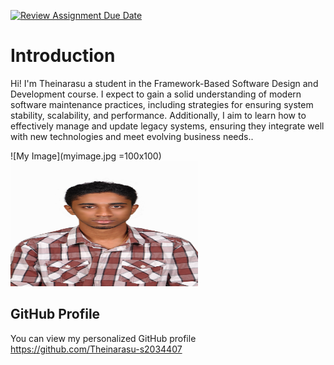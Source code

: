 [![Review Assignment Due Date](https://classroom.github.com/assets/deadline-readme-button-22041afd0340ce965d47ae6ef1cefeee28c7c493a6346c4f15d667ab976d596c.svg)](https://classroom.github.com/a/0MOLbOcH)
# Introduction
Hi! I'm Theinarasu a student in the Framework-Based Software Design and Development course. 
I expect to gain a solid understanding of modern software maintenance practices, including strategies for ensuring system stability, scalability, and performance. Additionally, I aim to learn how to effectively manage and update legacy systems, ensuring they integrate well with new technologies and meet evolving business needs..

![My Image](myimage.jpg =100x100)  <!-- Link to the uploaded image -->
<img src="myimage.jpg" alt="Alt Text" width="300" height="200">
## GitHub Profile

You can view my personalized GitHub profile https://github.com/Theinarasu-s2034407

